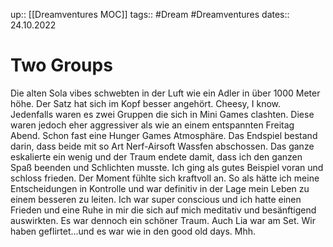 up:: [[Dreamventures MOC]]
tags:: #Dream #Dreamventures
dates:: 24.10.2022


# Two Groups

Die alten Sola vibes schwebten in der Luft wie ein Adler in über 1000 Meter höhe.
Der Satz hat sich im Kopf besser angehört. Cheesy, I know.
Jedenfalls waren es zwei Gruppen die sich in Mini Games clashten. Diese waren jedoch eher aggressiver als wie an einem entspannten Freitag Abend.
Schon fast eine Hunger Games Atmosphäre.
Das Endspiel bestand darin, dass beide mit so Art Nerf-Airsoft Wassfen abschossen. Das ganze eskalierte ein wenig und der Traum endete damit, dass ich den ganzen Spaß beenden und Schlichten musste. Ich ging als gutes Beispiel voran und schloss frieden. 
Der Moment fühlte sich kraftvoll an. So als hätte ich meine Entscheidungen in Kontrolle und war definitiv in der Lage mein Leben zu einem besseren zu leiten. Ich war super conscious und ich hatte einen Frieden und eine Ruhe in mir die sich auf mich meditativ und besänftigend auswirkten.
Es war dennoch ein schöner Traum. Auch Lia war am Set. Wir haben geflirtet...und es war wie in den good old days. Mhh.